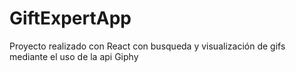 # GiftExpertApp

Proyecto realizado con React con busqueda y visualización de gifs mediante el uso de la api Giphy

